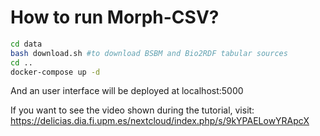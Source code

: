 # How to run Morph-CSV?

```bash
cd data
bash download.sh #to download BSBM and Bio2RDF tabular sources
cd ..
docker-compose up -d
```
And an user interface will be deployed at localhost:5000


If you want to see the video shown during the tutorial, visit: https://delicias.dia.fi.upm.es/nextcloud/index.php/s/9kYPAELowYRApcX